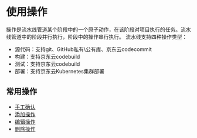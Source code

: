 # 使用操作

操作是流水线管道某个阶段中的一个原子动作，在该阶段对项目执行的任务。流水线管道中的阶段并行执行，阶段中的操作串行执行。
流水线支持四种操作类型：
* 源代码：支持git、GitHub私有\公有库、京东云codecommit
* 构建：支持京东云codebuild
* 测试：支持京东云codebuild
* 部署：支持京东云Kubernetes集群部署


## 常用操作
* [手工确认](Check-Action.md)
* [添加操作](Add-Action.md)
* [编辑操作](Edit-Action.md)
* [删除操作](Delete-Action.md)

